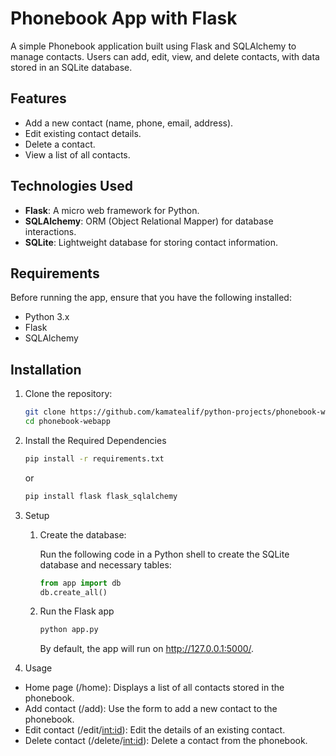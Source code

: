 # Phonebook App with Flask

A simple Phonebook application built using Flask and SQLAlchemy to manage contacts. Users can add, edit, view, and delete contacts, with data stored in an SQLite database.

## Features

- Add a new contact (name, phone, email, address).
- Edit existing contact details.
- Delete a contact.
- View a list of all contacts.

## Technologies Used

- **Flask**: A micro web framework for Python.
- **SQLAlchemy**: ORM (Object Relational Mapper) for database interactions.
- **SQLite**: Lightweight database for storing contact information.

## Requirements

Before running the app, ensure that you have the following installed:

- Python 3.x
- Flask
- SQLAlchemy

## Installation

1. Clone the repository:

   ```bash
   git clone https://github.com/kamatealif/python-projects/phonebook-webapp.git
   cd phonebook-webapp

2. Install the Required Dependencies
    ```sh
    pip install -r requirements.txt
    ```
    or
    ```bash
    pip install flask flask_sqlalchemy
    ```
3. Setup

    1. Create the database:

        Run the following code in a Python shell to create the SQLite database and necessary tables:
        ```python 
        from app import db
        db.create_all()
        ```
    2. Run the Flask app
        ```python
        python app.py
        ```
        By default, the app will run on http://127.0.0.1:5000/.

4. Usage
* Home page (/home): Displays a list of all contacts stored in the phonebook.
* Add contact (/add): Use the form to add a new contact to the phonebook.
* Edit contact (/edit/<int:id>): Edit the details of an existing contact.
* Delete contact (/delete/<int:id>): Delete a contact from the phonebook.